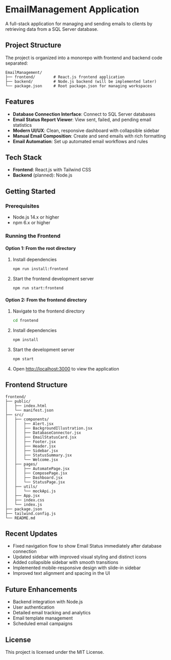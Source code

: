 # EmailManagement Application

A full-stack application for managing and sending emails to clients by retrieving data from a SQL Server database.

## Project Structure

The project is organized into a monorepo with frontend and backend code separated:

```
EmailManagement/
├── frontend/        # React.js frontend application
├── backend/         # Node.js backend (will be implemented later)
└── package.json     # Root package.json for managing workspaces
```

## Features

- **Database Connection Interface**: Connect to SQL Server databases
- **Email Status Report Viewer**: View sent, failed, and pending email statistics
- **Modern UI/UX**: Clean, responsive dashboard with collapsible sidebar
- **Manual Email Composition**: Create and send emails with rich formatting
- **Email Automation**: Set up automated email workflows and rules

## Tech Stack

- **Frontend**: React.js with Tailwind CSS
- **Backend** (planned): Node.js

## Getting Started

### Prerequisites

- Node.js 14.x or higher
- npm 6.x or higher

### Running the Frontend

#### Option 1: From the root directory
1. Install dependencies
   ```bash
   npm run install:frontend
   ```

2. Start the frontend development server
   ```bash
   npm run start:frontend
   ```

#### Option 2: From the frontend directory
1. Navigate to the frontend directory
   ```bash
   cd frontend
   ```

2. Install dependencies
   ```bash
   npm install
   ```

3. Start the development server
   ```bash
   npm start
   ```

4. Open [http://localhost:3000](http://localhost:3000) to view the application

## Frontend Structure

```
frontend/
├── public/
│   ├── index.html
│   └── manifest.json
├── src/
│   ├── components/
│   │   ├── Alert.jsx
│   │   ├── BackgroundIllustration.jsx
│   │   ├── DatabaseConnector.jsx
│   │   ├── EmailStatusCard.jsx
│   │   ├── Footer.jsx
│   │   ├── Header.jsx
│   │   ├── Sidebar.jsx
│   │   ├── StatusSummary.jsx
│   │   └── Welcome.jsx
│   ├── pages/
│   │   ├── AutomatePage.jsx
│   │   ├── ComposePage.jsx
│   │   ├── Dashboard.jsx
│   │   └── StatusPage.jsx
│   ├── utils/
│   │   └── mockApi.js
│   ├── App.jsx
│   ├── index.css
│   └── index.js
├── package.json
├── tailwind.config.js
└── README.md
```

## Recent Updates

- Fixed navigation flow to show Email Status immediately after database connection
- Updated sidebar with improved visual styling and distinct icons
- Added collapsible sidebar with smooth transitions
- Implemented mobile-responsive design with slide-in sidebar
- Improved text alignment and spacing in the UI

## Future Enhancements

- Backend integration with Node.js
- User authentication
- Detailed email tracking and analytics
- Email template management
- Scheduled email campaigns

## License

This project is licensed under the MIT License.

